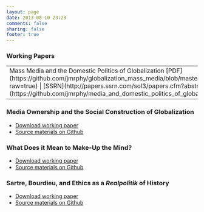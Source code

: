```yaml
---
layout: page
date: 2013-08-10 23:23
comments: false
sharing: false
footer: true
---
```

### Working Papers

<table>
	<tr>
		<td width="50%">
			Mass Media and the Domestic Politics of Globalization [PDF](https://github.com/jmrphy/globalization_mass_media/blob/master/article/globalization_mass_media.pdf?raw=true) | [SSRN](http://papers.ssrn.com/sol3/papers.cfm?abstract_id=2320218) | [Github](https://github.com/jmrphy/media_and_domestic_politics_of_globalization)
		</td>
		<td width="50%">
			Why are the Most Trade-Open Countries More Likely to Repress the Media? [PDF](https://github.com/jmrphy/globalization_media_freedom/blob/master/trade_media_freedom.pdf?raw=true)[Github](https://github.com/jmrphy/globalization_media_freedom)
		</td>
	</tr>
</table>


### Media Ownership and the Social Construction of Globalization
- [Download working paper](https://github.com/jmrphy/social_construction_of_globalization/blob/master/social_construction_of_globalization.pdf?raw=true)
- [Source materials on Github](https://github.com/jmrphy/social_construction_of_globalization)

### What Does it Mean to Make-Up the Mind?
- [Download working paper](https://github.com/jmrphy/plato_lacan/blob/master/plato_lacan.pdf?raw=true)
- [Source materials on Github](https://github.com/jmrphy/plato_lacan)

### Sartre, Bourdieu, and Ethics as a *Realpolitik* of History
- [Download working paper](https://github.com/jmrphy/sartre_bourdieu/blob/master/sartre_bourdieu.pdf?raw=true)
- [Source materials on Github](https://github.com/jmrphy/sartre_bourdieu)

